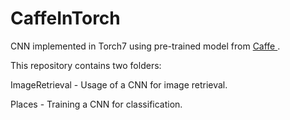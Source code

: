 # CaffeInTorch
<p>CNN implemented in Torch7 using pre-trained model from  <a href="https://github.com/BVLC/caffe/tree/master/models"> Caffe </a>.</p>
<p> This repository contains two folders: </p>
<p> ImageRetrieval - Usage of a CNN for image retrieval.</p>
<p> Places - Training a CNN for classification.</p>

